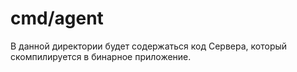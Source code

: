 # cmd/agent

В данной директории будет содержаться код Сервера, который скомпилируется в бинарное приложение.
